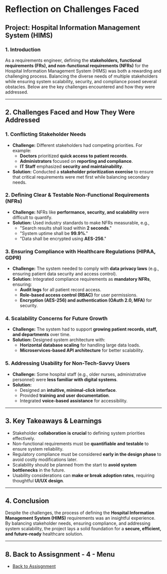 # Reflection on Challenges Faced  

## **Project: Hospital Information Management System (HIMS)**  

### **1. Introduction**  
As a requirements engineer, defining the **stakeholders, functional requirements (FRs), and non-functional requirements (NFRs)** for the Hospital Information Management System (HIMS) was both a rewarding and challenging process. Balancing the diverse needs of multiple stakeholders while ensuring system scalability, security, and compliance posed several obstacles. Below are the key challenges encountered and how they were addressed.  

---

## **2. Challenges Faced and How They Were Addressed**  

### **1. Conflicting Stakeholder Needs**  
- **Challenge:** Different stakeholders had competing priorities. For example:  
  - **Doctors** prioritized **quick access to patient records**.  
  - **Administrators** focused on **reporting and compliance**.  
  - **IT Staff** emphasized **security and maintainability**.  
- **Solution:** Conducted a **stakeholder prioritization exercise** to ensure that critical requirements were met first while balancing secondary needs.  

### **2. Defining Clear & Testable Non-Functional Requirements (NFRs)**  
- **Challenge:** NFRs like **performance, security, and scalability** were difficult to quantify.  
- **Solution:** Used industry standards to make NFRs measurable, e.g.,  
  - "Search results shall load within **2 seconds**."  
  - "System uptime shall be **99.9%**."  
  - "Data shall be encrypted using **AES-256**."  

### **3. Ensuring Compliance with Healthcare Regulations (HIPAA, GDPR)**  
- **Challenge:** The system needed to comply with **data privacy laws** (e.g., ensuring patient data security and access control).  
- **Solution:** Integrated compliance requirements as **mandatory NFRs**, ensuring:  
  - **Audit logs** for all patient record access.  
  - **Role-based access control (RBAC)** for user permissions.  
  - **Encryption (AES-256) and authentication (OAuth 2.0, MFA)** for security.  

### **4. Scalability Concerns for Future Growth**  
- **Challenge:** The system had to support **growing patient records, staff, and departments** over time.  
- **Solution:** Designed system architecture with:  
  - **Horizontal database scaling** for handling large data loads.  
  - **Microservices-based API architecture** for better scalability.  

### **5. Addressing Usability for Non-Tech-Savvy Users**  
- **Challenge:** Some hospital staff (e.g., older nurses, administrative personnel) were **less familiar with digital systems**.  
- **Solution:**  
  - Designed an **intuitive, minimal-click interface**.  
  - Provided **training and user documentation**.  
  - Integrated **voice-based assistance** for accessibility.  

---

## **3. Key Takeaways & Learnings**  
- Stakeholder **collaboration is crucial** to defining system priorities effectively.  
- Non-functional requirements must be **quantifiable and testable** to ensure system reliability.  
- Regulatory compliance must be considered **early in the design phase** to avoid costly modifications later.  
- Scalability should be planned from the start to **avoid system bottlenecks** in the future.  
- Usability considerations can **make or break adoption rates**, requiring thoughtful **UI/UX design**.  

---

## **4. Conclusion**  
Despite the challenges, the process of defining the **Hospital Information Management System (HIMS)** requirements was an insightful experience. By balancing stakeholder needs, ensuring compliance, and addressing system scalability, the project lays a solid foundation for a **secure, efficient, and future-ready** healthcare solution.  

---

## **8. Back to Assisgnment - 4 - Menu**
- [Back to Assisgnment](./ASSIGNMENT_4.md)


